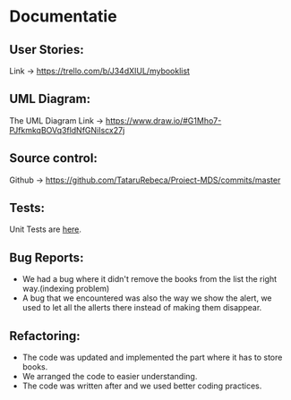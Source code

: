 
# Documentatie

## User Stories:

Link -> https://trello.com/b/J34dXIUL/mybooklist

## UML Diagram:

The UML Diagram Link -> https://www.draw.io/#G1Mho7-PJfkmkqBOVq3fldNfGNiIscx27j

## Source control:

Github -> https://github.com/TataruRebeca/Proiect-MDS/commits/master

## Tests:

Unit Tests are [here](https://github.com/AndreiIonascu/Proiect-MDS/tree/master/Tests).

## Bug Reports:

- We had a bug where it didn't remove the books from the list the right way.(indexing problem)
- A bug that we encountered was also the way we show the alert, we used to let all the allerts there instead of making them disappear.

## Refactoring:

- The code was updated and implemented the part where it has to store books.
- We arranged the code to easier understanding.
- The code was written after and we used better coding practices.
